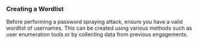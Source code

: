 ### **Creating a Wordlist**
Before performing a password spraying attack, ensure you have a valid wordlist of usernames. This can be created using various methods such as user enumeration tools or by collecting data from previous engagements.